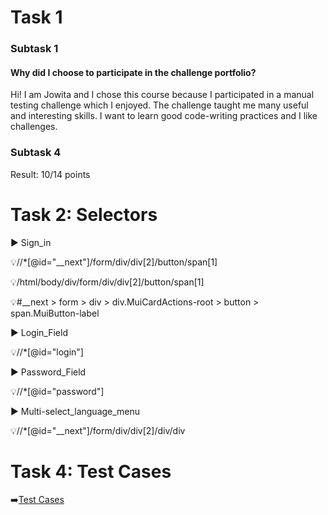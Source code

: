 # Task 1
### Subtask 1
#### Why did I choose to participate in the challenge portfolio?
Hi! I am Jowita and I chose this course because I participated in a manual testing challenge which I enjoyed. 
The challenge taught me many useful and interesting skills. 
I want to learn good code-writing practices and I like challenges.
### Subtask 4
Result: 10/14 points 
# Task 2: Selectors
▶️ Sign_in 

💡//*[@id="__next"]/form/div/div[2]/button/span[1]

💡/html/body/div/form/div/div[2]/button/span[1]

💡#__next > form > div > div.MuiCardActions-root > button > span.MuiButton-label


▶️ Login_Field

💡//*[@id="login"]

▶️ Password_Field

💡//*[@id="password"]

▶️ Multi-select_language_menu

💡//*[@id="__next"]/form/div/div[2]/div/div

# Task 4: Test Cases
➡️[Test Cases](https://docs.google.com/spreadsheets/d/1_010HCKghoR2BPgXg6K0uOt19N9RvDuSm_q64u4OSI4/edit?usp=sharing)

